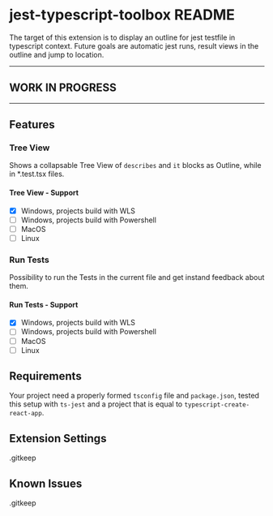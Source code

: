 # jest-typescript-toolbox README

The target of this extension is to display an outline for jest testfile in typescript context. Future goals are automatic jest runs, result views in the outline and jump to location.

-----------------------------------------------------------------------------------------------------------

## WORK IN PROGRESS

-----------------------------------------------------------------------------------------------------------

## Features

### Tree View

Shows a collapsable Tree View of `describes` and `it` blocks as Outline, while in *.test.tsx files.

#### Tree View - Support

- [x] Windows, projects build with WLS
- [ ] Windows, projects build with Powershell
- [ ] MacOS
- [ ] Linux

### Run Tests

Possibility to run the Tests in the current file and get instand feedback about them.

#### Run Tests - Support

- [x] Windows, projects build with WLS
- [ ] Windows, projects build with Powershell
- [ ] MacOS
- [ ] Linux

## Requirements

Your project need a properly formed `tsconfig` file and `package.json`, tested this setup with `ts-jest` and a project that is equal to `typescript-create-react-app`.

## Extension Settings

.gitkeep

## Known Issues

.gitkeep